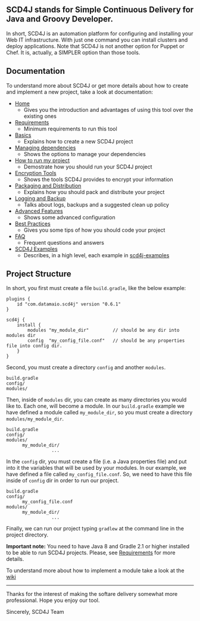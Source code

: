 SCD4J stands for Simple Continuous Delivery for Java and Groovy Developer. 
-----------

In short, SCD4J is an automation platform for configuring and installing your Web IT infrastructure. With just one command you can install clusters and deploy applications. Note that SCD4J is not another option for Puppet or Chef. It is, actually, a SIMPLER option than those tools.

Documentation
-----------

To understand more about SCD4J or get more details about how to create and implement a new project, take a look at documentation:

* [Home](https://github.com/scd4j/gradle-plugins/wiki)
    * Gives you the introduction and advantages of using this tool over the existing ones 
* [Requirements](https://github.com/scd4j/gradle-plugins/wiki/01.-Requirements)
    * Minimum requirements to run this tool 
* [Basics](https://github.com/scd4j/gradle-plugins/wiki/02.-Basics)
    * Explains how to create a new SCD4J project 
* [Managing dependencies](https://github.com/scd4j/gradle-plugins/wiki/03.-Managing-dependencies)
    * Shows the options to manage your dependencies 
* [How to run my project](https://github.com/scd4j/gradle-plugins/wiki/04.-How-to-run-my-project)
    * Demostrate how you should run your SCD4J project
* [Encryption Tools](https://github.com/scd4j/gradle-plugins/wiki/05.-Encryption-Tools)
    * Shows the tools SCD4J provides to encrypt your information
* [Packaging and Distribution](https://github.com/scd4j/gradle-plugins/wiki/06.-Packaging-and-Distribution)
    * Explains how you should pack and distribute your project 
* [Logging and Backup](https://github.com/scd4j/gradle-plugins/wiki/07.-Logging-and-Backup)
    * Talks about logs, backups and a suggested clean up policy
* [Advanced Features](https://github.com/scd4j/gradle-plugins/wiki/08.-Advanced-Features)
    * Shows some advanced configuration
* [Best Practices](https://github.com/scd4j/gradle-plugins/wiki/09.-Best-Practices)
    * Gives you some tips of how you should code your project 
* [FAQ](https://github.com/scd4j/gradle-plugins/wiki/10.-FAQ)
    * Frequent questions and answers
* [SCD4J Examples](https://github.com/scd4j/gradle-plugins/wiki/11.-SCD4J-Examples)
    * Describes, in a high level, each example in [scd4j-examples](https://github.com/scd4j/gradle-plugins/tree/master/scd4j-examples)


Project Structure
-------------

In short, you first must create a file `build.gradle`, like the below example:

```
plugins {
    id "com.datamaio.scd4j" version "0.6.1"
}

scd4j {
    install {
        modules "my_module_dir"         // should be any dir into modules dir
        config  "my_config_file.conf"	// should be any properties file into config dir.
    }
}
```

Second, you must create a directory `config` and another `modules`. 

```
build.gradle
config/
modules/
```

Then, inside of `modules` dir, you can create as many directories you would like to. Each one, will become a module. In our `build.gradle` example we have defined a module called `my_module_dir`, so you must create a directory `modules/my_module_dir`.

```
build.gradle
config/
modules/
      my_module_dir/
                 ...
```

In the `config` dir, you must create a file (i.e. a Java properties file) and put into it the variables that will be used by your modules. In our example, we have defined a file called `my_config_file.conf`. So, we need to have this file inside of `config` dir in order to run our project.

```
build.gradle
config/
      my_config_file.conf
modules/
      my_module_dir/
                 ...
```

Finally, we can run our project typing `gradlew` at the command line in the project directory.

**Important note:** You need to have Java 8 and Gradle 2.1 or higher installed to be able to run SCD4J projects. Please, see [Requirements](https://github.com/scd4j/gradle-plugins/wiki/01.-Requirements) for more details.

To understand more about how to implement a module take a look at the [wiki](https://github.com/scd4j/gradle-plugins/wiki/02.-Basics)

-----------

Thanks for the interest of making the softare delivery somewhat more professional. Hope you enjoy our tool.

Sincerely, SCD4J Team

